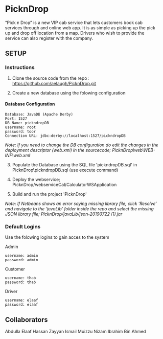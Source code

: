# PicknDrop
“Pick n Drop” is a new VIP cab service that lets customers book cab services through and online web app. It is as simple as picking up the pick up and drop off location from a map. Drivers who wish to provide the service can also register with the company.

## SETUP

### Instructions

1. Clone the source code from the repo : https://github.com/aelaugh/PicknDrop.git

2. Create a new database using the folowing configuration

#### Database Configuration
```
Database: JavaDB (Apache Derby)
Port: 1527
DB Name: pickndropDB
username: root
password: toor
Connection URL: jdbc:derby://localhost:1527/pickndropDB
```
*Note: If you need to change the DB configuration do edit the changes in the deployment descriptor (web.xml) in the sourcecode; PicknDrop\web\WEB-INF\web.xml*

3. Populate the Database using the SQL file 'pickndropDB.sql' in PicknDrop\pickndropDB.sql (use execute command)

4. Deploy the webservice; PicknDrop/webserviceCal/CalculatorWSApplication

5. Build and run the project 'PicknDrop'

*Note: If Netbeans shows an error saying missing library file, click ‘Resolve’ and navigate to the ‘javaLib’ folder inside the repo and select the missing JSON library file; PicknDrop/javaLib/json-20190722 (1).jar*


### Default Logins
Use the folowing logins to gain acces to the system

Admin
```
username: admin
password: admin
```

Customer
```
username: thab
password: thab
```
Driver
```
username: elaaf
password: elaaf
```

## Collaborators
  Abdulla Elaaf
  Hassan Zayyan
  Ismail Muizzu Nizam
  Ibrahim Bin Ahmed
